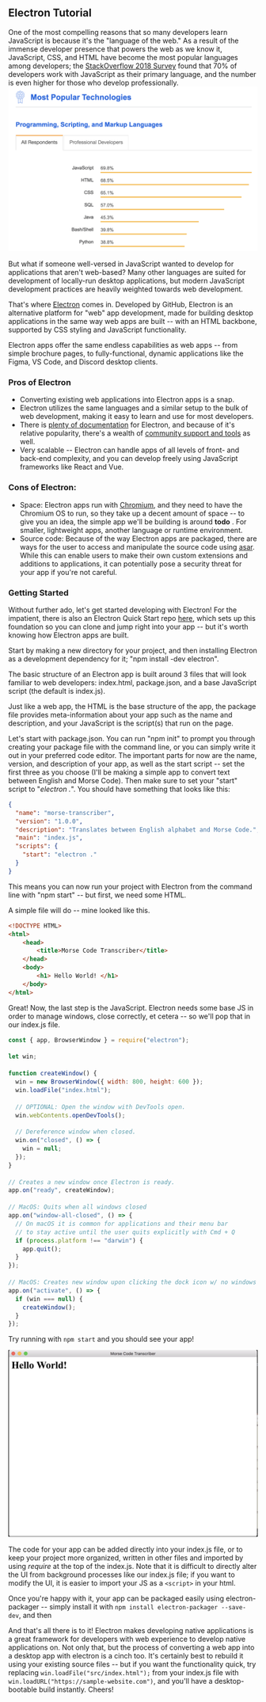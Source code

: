 ## Electron Tutorial

One of the most compelling reasons that so many developers learn JavaScript is because it's the "language of the web." As a result of the immense developer presence that powers the web as we know it, JavaScript, CSS, and HTML have become the most popular languages among developers; the [StackOverflow 2018 Survey](https://insights.stackoverflow.com/survey/2018#technology) found that 70% of developers work with JavaScript as their primary language, and the number is even higher for those who develop professionally.
![StackOverflow survey results](https://github.com/NateNeumann/electron-tutorial/blob/master/tutorial/img/js-dominance.png?raw=true)

But what if someone well-versed in JavaScript wanted to develop for applications that aren't web-based? Many other languages are suited for development of locally-run desktop applications, but modern JavaScript development practices are heavily weighted towards web development.

That's where [Electron](https://electronjs.org/) comes in. Developed by GitHub, Electron is an alternative platform for "web" app development, made for building desktop applications in the same way web apps are built -- with an HTML backbone, supported by CSS styling and JavaScript functionality.

Electron apps offer the same endless capabilities as web apps -- from simple brochure pages, to fully-functional, dynamic applications like the Figma, VS Code, and Discord desktop clients.

### Pros of Electron

- Converting existing web applications into Electron apps is a snap.
- Electron utilizes the same languages and a similar setup to the bulk of web development, making it easy to learn and use for most developers.
- There is [plenty of documentation](https://electronjs.org/docs) for Electron, and because of it's relative popularity, there's a wealth of [community support and tools](https://electronjs.org/community) as well.
- Very scalable -- Electron can handle apps of all levels of front- and back-end complexity, and you can develop freely using JavaScript frameworks like React and Vue.

### Cons of Electron:

- Space: Electron apps run with [Chromium](https://www.chromium.org/Home), and they need to have the Chromium OS to run, so they take up a decent amount of space -- to give you an idea, the simple app we'll be building is around
  **todo**
  . For smaller, lightweight apps, another language or runtime environment.
- Source code: Because of the way Electron apps are packaged, there are ways for the user to access and manipulate the source code using [asar](https://github.com/electron/asar). While this can enable users to make their own custom extensions and additions to applications, it can potentially pose a security threat for your app if you're not careful.

### Getting Started

Without further ado, let's get started developing with Electron! For the impatient, there is also an Electron Quick Start repo [here](https://github.com/electron/electron-quick-start), which sets up this foundation so you can clone and jump right into your app -- but it's worth knowing how Electron apps are built.

Start by making a new directory for your project, and then installing Electron as a development dependency for it; "npm install -dev electron".

The basic structure of an Electron app is built around 3 files that will look familiar to web developers: index.html, package.json, and a base JavaScript script (the default is index.js).

Just like a web app, the HTML is the base structure of the app, the package file provides meta-information about your app such as the name and description, and your JavaScript is the script(s) that run on the page.

Let's start with package.json. You can run "npm init" to prompt you through creating your package file with the command line, or you can simply write it out in your preferred code editor. The important parts for now are the name, version, and description of your app, as well as the start script -- set the first three as you choose (I'll be making a simple app to convert text between English and Morse Code). Then make sure to set your "start" script to "_electron ._".
You should have something that looks like this:

```json
{
  "name": "morse-transcriber",
  "version": "1.0.0",
  "description": "Translates between English alphabet and Morse Code.",
  "main": "index.js",
  "scripts": {
    "start": "electron ."
  }
}
```

This means you can now run your project with Electron from the command line with "npm start" -- but first, we need some HTML.

A simple file will do -- mine looked like this.

```html
<!DOCTYPE HTML>
<html>
    <head>
        <title>Morse Code Transcriber</title>
    </head>
    <body>
        <h1> Hello World! </h1>
    </body>
</html>
```

Great! Now, the last step is the JavaScript. Electron needs some base JS in order to manage windows, close correctly, et cetera -- so we'll pop that in our index.js file.

```javascript
const { app, BrowserWindow } = require("electron");

let win;

function createWindow() {
  win = new BrowserWindow({ width: 800, height: 600 });
  win.loadFile("index.html");

  // OPTIONAL: Open the window with DevTools open.
  win.webContents.openDevTools();

  // Dereference window when closed.
  win.on("closed", () => {
    win = null;
  });
}

// Creates a new window once Electron is ready.
app.on("ready", createWindow);

// MacOS: Quits when all windows closed
app.on("window-all-closed", () => {
  // On macOS it is common for applications and their menu bar
  // to stay active until the user quits explicitly with Cmd + Q
  if (process.platform !== "darwin") {
    app.quit();
  }
});

// MacOS: Creates new window upon clicking the dock icon w/ no windows open.
app.on("activate", () => {
  if (win === null) {
    createWindow();
  }
});
```

Try running with `npm start` and you should see your app!

![StackOverflow survey results](https://github.com/NateNeumann/electron-tutorial/blob/master/tutorial/img/hello-world.png?raw=true)

The code for your app can be added directly into your index.js file, or to keep your project more organized, written in other files and imported by using _require_ at the top of the index.js. Note that it is difficult to directly alter the UI from background processes like our index.js file; if you want to modify the UI, it is easier to import your JS as a `<script>` in your html.

Once you're happy with it, your app can be packaged easily using electron-packager -- simply install it with `npm install electron-packager --save-dev`, and then

And that's all there is to it! Electron makes developing native applications is a great framework for developers with web experience to develop native applications on. Not only that, but the process of converting a web app into a desktop app with electron is a cinch too. It's certainly best to rebuild it using your existing source files -- but if you want the functionality quick, try replacing `win.loadFile("src/index.html");` from your index.js file with `win.loadURL("https://sample-website.com")`, and you'll have a desktop-bootable build instantly. Cheers!
